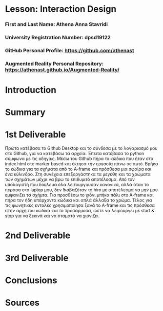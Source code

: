 # Lesson: Interaction Design

### First and Last Name: Athena Anna Stavridi
### University Registration Number: dpsd19122
### GitHub Personal Profile: https://github.com/athenast
### Augmented Reality Personal Repository: https://athenast.github.io/Augmented-Reality/

# Introduction

# Summary


# 1st Deliverable
Πρώτα κατέβασα το Github Desktop και το σύνδεσα με το λογαριασμό μου στο Github, για να κατεβάσω τα αρχεία. Έπειτα κατέβασα το python σύμφωνα με τις οδηγίες. Μέσω του Github πήρα το κώδικα που ήταν στο index.html στο marker based και έκτησα την εργασία πάνω σε αυτό. 
Βρήκα το κώδικα για τα σχήματα από το  A-frame και πρόσθεσα μια σφαίρα και ένα κύλινδρο. Στη συνέχεια επεξεργάστηκα τα μεγέθη και τα χρώματα των σχημάτων μέχρι να βρω το επιθυμιτό αποτέλεσμα. Από τον υπολογιστή που δούλευα όλα λειτουργουσαν κανονικά, αλλά όταν το πέρασα στο laptop μου, δεν διαβαζόταν το hiro με αποτέλεσμα να μην μου εμφανιζει τα σχήμτα. 
Για προσθέσω το χιόνι μπήκα πάλι στο A-frame και πήρα τον ήδη υπάρχοντα κώδικα και απλά άλλαξα το χρώμα.
Τέλος για τις φωνητικές εντολές χρησιμοποίησα ξανά το A-frame και τις πρόσθεσα στην αρχή του κώδικα και το προσάρμοσα, ώστε να λειρουργει με start & stop για να ξεκινά και να σταματά να χιονιζει.


# 2nd Deliverable


# 3rd Deliverable 


# Conclusions


# Sources

